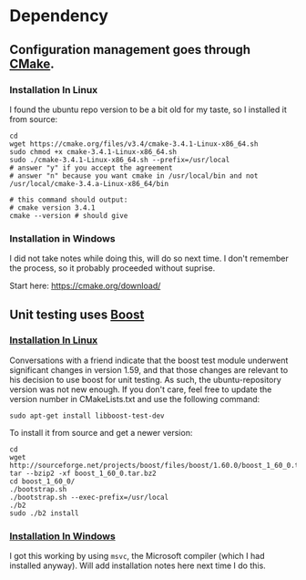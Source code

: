# Dependency

## Configuration management goes through [CMake](https://cmake.org/).

### Installation In Linux

I found the ubuntu repo version to be a bit old for my taste, so I installed it from source:

    cd
    wget https://cmake.org/files/v3.4/cmake-3.4.1-Linux-x86_64.sh
    sudo chmod +x cmake-3.4.1-Linux-x86_64.sh 
    sudo ./cmake-3.4.1-Linux-x86_64.sh --prefix=/usr/local
    # answer "y" if you accept the agreement
    # answer "n" because you want cmake in /usr/local/bin and not /usr/local/cmake-3.4.a-Linux-x86_64/bin

    # this command should output:
    # cmake version 3.4.1
    cmake --version # should give 

### Installation in Windows

I did not take notes while doing this, will do so next time.  I don't remember the process, so it probably proceeded without suprise.

Start here: https://cmake.org/download/


## Unit testing uses [Boost](http://www.boost.org)

### [Installation In Linux](http://www.boost.org/doc/libs/1_60_0/more/getting_started/unix-variants.html)

Conversations with a friend indicate that the boost test module underwent significant changes in version 1.59, and that those changes are relevant to his decision to use boost for unit testing.  As such, the ubuntu-repository version was not new enough.  If you don't care, feel free to update the version number in CMakeLists.txt and use the following command:

    sudo apt-get install libboost-test-dev

To install it from source and get a newer version:

    cd
    wget http://sourceforge.net/projects/boost/files/boost/1.60.0/boost_1_60_0.tar.bz2
    tar --bzip2 -xf boost_1_60_0.tar.bz2
    cd boost_1_60_0/
    ./bootstrap.sh
    ./bootstrap.sh --exec-prefix=/usr/local
    ./b2
    sudo ./b2 install

### [Installation In Windows](http://www.boost.org/doc/libs/1_60_0/more/getting_started/windows.html)

I got this working by using `msvc`, the Microsoft compiler (which I had installed anyway).  Will add installation notes here next time I do this.
